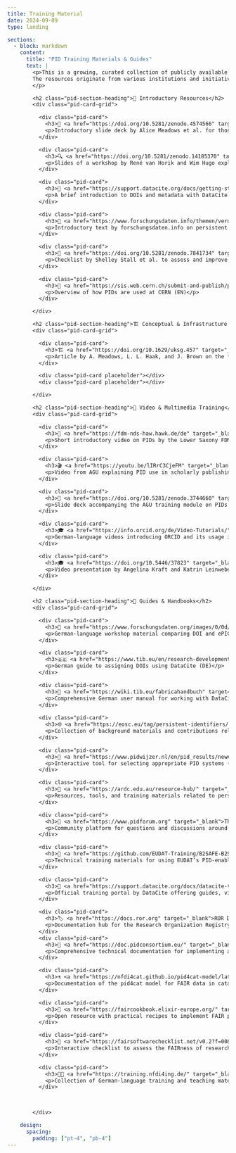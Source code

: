 ```yaml
---
title: Training Material
date: 2024-09-09
type: landing

sections:
  - block: markdown
    content:
      title: "PID Training Materials & Guides"
      text: |
        <p>This is a growing, curated collection of publicly available training materials, handbooks, cookbooks, documentation, and guides focused on persistent identifiers (PIDs) — both in general and for specific PID systems and providers.<br /><br />
        The resources originate from various institutions and initiatives and are not maintained by us. As a work in progress, this overview will evolve to reflect the needs of the NFDI research communities. Suggestions are welcome.<br />
        </p>

        <h2 class="pid-section-heading">🔎 Introductory Resources</h2>
        <div class="pid-card-grid">

          <div class="pid-card">
            <h3>📘 <a href="https://doi.org/10.5281/zenodo.4574566" target="_blank">PIDs 101: A Beginners' Guide to Persistent Identifiers</a></h3>
            <p>Introductory slide deck by Alice Meadows et al. for those new to persistent identifiers (EN)</p>
          </div>

          <div class="pid-card">
            <h3>🔍 <a href="https://doi.org/10.5281/zenodo.14185370" target="_blank">What lies beneath – A closer look at the PID ecosystem</a></h3>
            <p>Slides of a workshop by René van Horik and Wim Hugo exploring the structure and governance of the PID ecosystem (EN)</p>
          </div>

          <div class="pid-card">
            <h3>📘 <a href="https://support.datacite.org/docs/getting-started" target="_blank">Getting Started – DataCite</a></h3>
            <p>A brief introduction to DOIs and metadata with DataCite (EN)</p>
          </div>

          <div class="pid-card">
            <h3>🔗 <a href="https://www.forschungsdaten.info/themen/veroeffentlichen-und-archivieren/persistente-identifikatoren/" target="_blank">Persistente Identifikatoren</a></h3>
            <p>Introductory text by forschungsdaten.info on persistent identifiers in the German RDM landscape (DE)</p>
          </div>          

          <div class="pid-card">
            <h3>🧭 <a href="https://doi.org/10.5281/zenodo.7841734" target="_blank">Digital Presence Checklist</a></h3>
            <p>Checklist by Shelley Stall et al. to assess and improve the digital visibility of research outputs (EN)</p>
          </div>

          <div class="pid-card">
            <h3>🧪 <a href="https://sis.web.cern.ch/submit-and-publish/persistent-identifiers" target="_blank">Persistent Identifiers – CERN</a></h3>
            <p>Overview of how PIDs are used at CERN (EN)</p>
          </div>

        </div>

        <h2 class="pid-section-heading">🏗️ Conceptual & Infrastructure Perspectives</h2>
        <div class="pid-card-grid">

          <div class="pid-card">
            <h3>🏗️ <a href="https://doi.org/10.1629/uksg.457" target="_blank">Persistent Identifiers: The Building Blocks of the Research Information Infrastructure</a></h3>
            <p>Article by A. Meadows, L. L. Haak, and J. Brown on the foundational role of PIDs in research infrastructure (EN)</p>
          </div>

          <div class="pid-card placeholder"></div>
          <div class="pid-card placeholder"></div>

        </div>

        <h2 class="pid-section-heading">🎥 Video & Multimedia Training</h2>
        <div class="pid-card-grid">

          <div class="pid-card">
            <h3>🎥 <a href="https://fdm-nds-haw.hawk.de/de" target="_blank">Video: Was sind PIDs?</a></h3>
            <p>Short introductory video on PIDs by the Lower Saxony FDM network for universities of applied sciences, FDM-ndsHAW (DE)</p>
          </div>

          <div class="pid-card">
            <h3>🎬 <a href="https://youtu.be/lIRrC3CjeFM" target="_blank">The Paper and The Data: Module 5 – Persistent Identifiers</a></h3>
            <p>Video from AGU explaining PID use in scholarly publishing, part of a modular training series (EN)</p>
          </div>

          <div class="pid-card">
            <h3>📑 <a href="https://doi.org/10.5281/zenodo.3744660" target="_blank">Slides: The Paper and The Data – Module 5</a></h3>
            <p>Slide deck accompanying the AGU training module on PIDs in scientific publishing workflows (EN)</p>
          </div>

          <div class="pid-card">
            <h3>🎓 <a href="https://info.orcid.org/de/Video-Tutorials/" target="_blank">ORCID Video Tutorials</a></h3>
            <p>German-language videos introducing ORCID and its usage in the academic landscape (DE)</p>
          </div>

          <div class="pid-card">
            <h3>🎓 <a href="https://doi.org/10.5446/37823" target="_blank">Findability of Research Data and Software Through PIDs and FAIR Repositories</a></h3>
            <p>Video presentation by Angelina Kraft and Katrin Leinweber on the FAIR use of PIDs (EN)</p>
          </div>

        </div>

        <h2 class="pid-section-heading">📘 Guides & Handbooks</h2>
        <div class="pid-card-grid">

          <div class="pid-card">
            <h3>📌 <a href="https://www.forschungsdaten.org/images/0/0d/PID_nestorDINI_Workshop_Einsteigersession.pdf" target="_blank">DOI und ePIC – Ein Vergleich</a></h3>
            <p>German-language workshop material comparing DOI and ePIC PID systems (DE)</p>
          </div>

          <div class="pid-card">
            <h3>🇩🇪 <a href="https://www.tib.eu/en/research-development/project-overview/doi-service" target="_blank">In drei Schritten zur DOI – TIB</a></h3>
            <p>German guide to assigning DOIs using DataCite (DE)</p>
          </div>

          <div class="pid-card">
            <h3>🧾 <a href="https://wiki.tib.eu/fabricahandbuch" target="_blank">Fabrica Handbuch – TIB Wiki</a></h3>
            <p>Comprehensive German user manual for working with DataCite Fabrica (DE)</p>
          </div>
          
          <div class="pid-card">
            <h3>🌐 <a href="https://eosc.eu/tag/persistent-identifiers/" target="_blank">PID Archives – EOSC</a></h3>
            <p>Collection of background materials and contributions related to PIDs in the EOSC context (EN)</p>
          </div>

          <div class="pid-card">
            <h3>🎯 <a href="https://www.pidwijzer.nl/en/pid_results/new#tab-1" target="_blank">PID Guide – pidwijzer.nl</a></h3>
            <p>Interactive tool for selecting appropriate PID systems (EN)</p>
          </div>

          <div class="pid-card">
            <h3>🧰 <a href="https://ardc.edu.au/resource-hub/" target="_blank">ARDC Resource Hub</a></h3>
            <p>Resources, tools, and training materials related to persistent identifiers from the Australian Research Data Commons (EN)</p>
          </div>

          <div class="pid-card">
            <h3>💬 <a href="https://www.pidforum.org" target="_blank">The PID Forum</a></h3>
            <p>Community platform for questions and discussions around PIDs (EN)</p>
          </div>        

          <div class="pid-card">
            <h3>🔧 <a href="https://github.com/EUDAT-Training/B2SAFE-B2STAGE-Training" target="_blank">EUDAT B2SAFE-B2STAGE Training</a></h3>
            <p>Technical training materials for using EUDAT’s PID-enabled data infrastructure (EN)</p>
          </div>

          <div class="pid-card">
            <h3>📘 <a href="https://support.datacite.org/docs/datacite-training" target="_blank">DataCite Training</a></h3>
            <p>Official training portal by DataCite offering guides, videos, and live workshops (EN)</p>
          </div>

          <div class="pid-card">
            <h3>🏷️ <a href="https://docs.ror.org" target="_blank">ROR Documentation</a></h3>
            <p>Documentation hub for the Research Organization Registry, including API and metadata guidance (EN)</p>
          </div>
          <div class="pid-card">
            <h3>🧾 <a href="https://doc.pidconsortium.eu/" target="_blank">ePIC API Documentation</a></h3>
            <p>Comprehensive technical documentation for implementing and managing persistent identifiers using the ePIC API (EN)</p>
          </div>

          <div class="pid-card">
            <h3>⚗️ <a href="https://nfdi4cat.github.io/pid4cat-model/latest/" target="_blank">pid4cat – PID Model for Catalysis</a></h3>
            <p>Documentation of the pid4cat model for FAIR data in catalysis, using the Handle system and operated by HLRS Stuttgart (EN)</p>
          </div>

          <div class="pid-card">
            <h3>🍳 <a href="https://faircookbook.elixir-europe.org/" target="_blank">FAIR Cookbook – Life Sciences</a></h3>
            <p>Open resource with practical recipes to implement FAIR principles in the life sciences (EN)</p>
          </div>

          <div class="pid-card">
            <h3>🧪 <a href="https://fairsoftwarechecklist.net/v0.2?f=00&a=00000&i=00000&r=000" target="_blank">FAIR Software Checklist</a></h3>
            <p>Interactive checklist to assess the FAIRness of research software projects (EN)</p>
          </div>

          <div class="pid-card">
            <h3>🧑‍🏫 <a href="https://training.nfdi4ing.de/" target="_blank">NFDI4Ing Training Platform</a></h3>
            <p>Collection of German-language training and teaching materials on research data management topics (DE)</p>
          </div>

          

        </div>

    design:
      spacing:
        padding: ["pt-4", "pb-4"]
---
```

